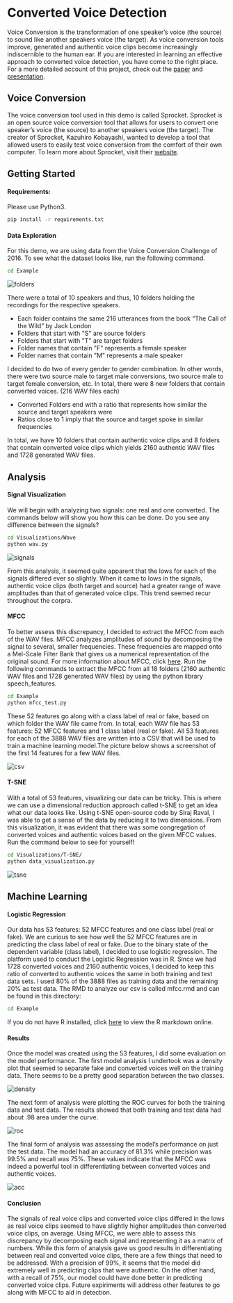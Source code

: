 # Converted Voice Detection

Voice Conversion is the transformation of one speaker’s voice (the source) to sound like another speakers voice (the target). As voice conversion tools improve, generated and authentic voice clips become increasingly indiscernible to the human ear. If you are interested in learning an effective approach to converted voice detection, you have come to the right place. For a more detailed account of this project, check out the [paper](https://github.com/ciads-ut/converted-voice-detection/blob/master/Paper%20%26%20Presentation/paper.pdf)
and [presentation](https://github.com/ciads-ut/converted-voice-detection/blob/master/Paper%20%26%20Presentation/Voice_Conversion_Presentation.pdf).

## Voice Conversion
The voice conversion tool used in this demo is called Sprocket. Sprocket is an open source voice conversion tool that allows for users to convert one speaker’s voice (the source) to another speakers voice (the target). The creator of Sprocket, Kazuhiro Kobayashi, wanted to develop a tool that allowed users to easily test voice conversion from the comfort of their own computer. To learn more about Sprocket, visit their [website](https://github.com/k2kobayashi/sprocket).

## Getting Started
#### Requirements:
Please use Python3.
```sh
pip install -r requirements.txt
```
#### Data Exploration
For this demo, we are using data from the Voice Conversion Challenge of 2016. To see what the dataset looks like, run the following command.
```sh
cd Example
```
![folders](https://github.com/ciads-ut/converted-voice-detection/blob/master/Visualizations/folders.PNG)

There were a total of 10 speakers and thus, 10 folders holding the recordings for the respective speakers.
  - Each folder contains the same 216 utterances from the book “The Call of the Wild” by Jack London
  - Folders that start with "S" are source folders
  - Folders that start with "T" are target folders
  - Folder names that contain "F" represents a female speaker
  - Folder names that contain "M" represents a male speaker

I decided to do two of every gender to gender combination. In other words, there were two source male to target male conversions, two source male to target female conversion, etc. In total, there were 8 new folders that contain converted voices. (216 WAV files each)
- Converted Folders end with a ratio that represents how similar the source and target speakers were
- Ratios close to 1 imply that the source and target spoke in similar frequencies

In total, we have 10 folders that contain authentic voice clips and 8 folders that contain converted voice clips which yields 2160 authentic WAV files and 1728 generated WAV files.
## Analysis
#### Signal Visualization
We will begin with analyzing two signals: one real and one converted. The commands below will show you how this can be done. Do you see any difference between the signals?
```sh
cd Visualizations/Wave
python wav.py
```

![signals](https://github.com/ciads-ut/converted-voice-detection/blob/master/Visualizations/signals.png)


From this analysis, it seemed quite apparent that the lows for each of the signals differed ever so slightly. When it came to lows in the signals, authentic voice clips (both target and source) had a greater range of wave amplitudes than that of generated voice clips. This trend seemed recur throughout the corpra.

#### MFCC
To better assess this discrepancy, I decided to extract the MFCC from each of the WAV files. MFCC analyzes amplitudes of sound by decomposing the signal to several, smaller frequencies. These frequencies are mapped onto a Mel-Scale Filter Bank that gives us a numerical representation of the original sound. For more information about MFCC, click [here](https://en.wikipedia.org/wiki/Mel-frequency_cepstrum). Run the following commands to extract the MFCC from all 18 folders (2160 authentic WAV files and 1728 generated WAV files) by using the python library speech_features. 

```sh
cd Example
python mfcc_test.py
```

These 52 features go along with a class label of real or fake, based on which folder the WAV file came from. In total, each WAV file has 53 features: 52 MFCC features and 1 class label (real or fake). All 53 features for each of the 3888 WAV files are written into a CSV that will be used to train a machine learning model.The picture below shows a screenshot of the first 14 features for a few WAV files. 

![csv](https://github.com/ciads-ut/converted-voice-detection/blob/master/Visualizations/csv.PNG)


#### T-SNE
With a total of 53 features, visualizing our data can be tricky. This is where we can use a dimensional reduction approach called t-SNE to get an idea what our data looks like. Using t-SNE open-source code by Siraj Raval, I was able to get a sense of the data by reducing it to two dimensions. From this visualization, it was evident that there was some congregation of converted voices and authentic voices based on the given MFCC values. Run the command below to see for yourself!

```sh
cd Visualizations/T-SNE/
python data_visualization.py
```
![tsne](https://user-images.githubusercontent.com/25602219/44238346-f3e84380-a179-11e8-84db-ddcabdb323f9.png)

## Machine Learning

#### Logistic Regression
Our data has 53 features: 52 MFCC features and one class label (real or fake). We are curious to see how well the 52 MFCC features are in predicting the class label of real or fake. Due to the binary state of the dependent variable (class label), I decided to use logistic regression. The platform used to conduct the Logistic Regression was in R. Since we had 1728 converted voices and 2160 authentic voices, I decided to keep this ratio of converted to authentic voices the same in both training and test data sets. I used 80% of the 3888 files as training data and the remaining 20% as test data. The RMD to analyze our csv is called mfcc.rmd and can be found in this directory:

```sh
cd Example
```

If you do not have R installed, click [here](http://rpubs.com/v4lakers/mfcc) to view the R markdown online.

#### Results
Once the model was created using the 53 features, I did some evaluation on the model performance. The first model analysis I undertook was a density plot that seemed to separate fake and converted voices well on the training data. There seems to be a pretty good separation between the two classes. 

![density](https://github.com/ciads-ut/converted-voice-detection/blob/master/Visualizations/density.png)


The next form of analysis were plotting the ROC curves for both the training data and test data. The results showed that both training and test data had about .98 area under the curve.

![roc](https://github.com/ciads-ut/converted-voice-detection/blob/master/Visualizations/roc.png)


The final form of analysis was assessing the model’s performance on just the test data. The model had an accuracy of 81.3\% while precision was 99.5\% and recall was 75\%. These values indicate that the MFCC was indeed a powerful tool in differentiating between converted voices and authentic voices.


![acc](https://github.com/ciads-ut/converted-voice-detection/blob/master/Visualizations/acc.png)


#### Conclusion
The signals of real voice clips and converted voice clips differed in the lows as real voice clips seemed to have slightly higher amplitudes than converted voice clips, on average. Using MFCC, we were able to assess this discrepancy by decomposing each signal and representing it as a matrix of numbers. While this form of analysis gave us good results in differentiating between real and converted voice clips, there are a few things that need to be addressed. With a precision of 99\%, it seems that the model did extremely well in predicting clips that were authentic. On the other hand, with a recall of 75\%, our model could have done better in predicting converted voice clips. Future expiriments will address other features to go along with MFCC to aid in detection.
